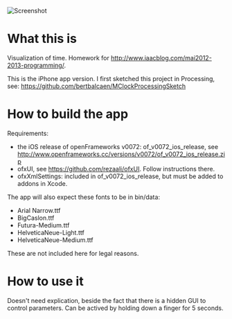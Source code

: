![Screenshot](https://raw.github.com/bertbalcaen/MClock_iPhone/master/screenshot.png)

What this is
============

Visualization of time. Homework for http://www.iaacblog.com/mai2012-2013-programming/.

This is the iPhone app version. I first sketched this project in Processing, see: https://github.com/bertbalcaen/MClockProcessingSketch

How to build the app
====================

Requirements:

* the iOS release of openFrameworks v0072: of_v0072_ios_release, see http://www.openframeworks.cc/versions/v0072/of_v0072_ios_release.zip
* ofxUI, see https://github.com/rezaali/ofxUI. Follow instructions there.
* ofxXmlSettings: included in of_v0072_ios_release, but must be added to addons in Xcode.

The app will also expect these fonts to be in bin/data:

* Arial Narrow.ttf
* BigCaslon.ttf
* Futura-Medium.ttf
* HelveticaNeue-Light.ttf
* HelveticaNeue-Medium.ttf

These are not included here for legal reasons.

How to use it
=============

Doesn't need explication, beside the fact that there is a hidden GUI to control parameters. Can be actived by holding down a finger for 5 seconds.
